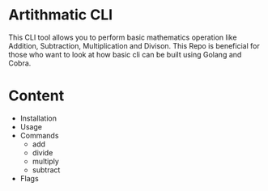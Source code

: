 # Artithmatic CLI

This CLI tool allows you to perform basic mathematics operation like Addition, Subtraction, Multiplication and Divison. This Repo is beneficial for those who want to look at how basic cli can be built using Golang and Cobra.

# Content

* Installation
* Usage
* Commands
  * add
  * divide
  * multiply
  * subtract
* Flags




